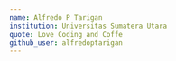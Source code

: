 ```yaml
---
name: Alfredo P Tarigan
institution: Universitas Sumatera Utara
quote: Love Coding and Coffe
github_user: alfredoptarigan
---
```

